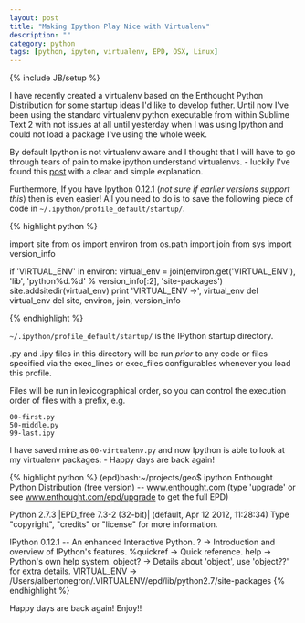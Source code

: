 ```yaml
---
layout: post
title: "Making Ipython Play Nice with Virtualenv"
description: ""
category: python
tags: [python, ipyton, virtualenv, EPD, OSX, Linux]
---
```

{% include JB/setup %}


I have recently created a virtualenv based on the Enthought Python Distribution for some startup ideas I'd like to develop futher. Until now I've been using the standard virtualenv python executable from within Sublime Text 2 with not issues at all until yesterday when I was using Ipython and could not load a package I've using the whole week.

By default Ipython is not virtualenv aware and I thought that I will have to go through tears of pain to make ipython understand virtualenvs. - luckily I've found this [post](http://blog.ufsoft.org/2009/1/29/ipython-and-virtualenv) with a clear and simple explanation.

Furthermore, If you have Ipython 0.12.1 (*not sure if earlier versions support this*) then is even easier! All you need to do is to save the following piece of code in ``~/.ipython/profile_default/startup/``. 

{% highlight python %}

import site
from os import environ
from os.path import join
from sys import version_info

if 'VIRTUAL_ENV' in environ:
    virtual_env = join(environ.get('VIRTUAL_ENV'),
                       'lib',
                       'python%d.%d' % version_info[:2],
                       'site-packages')
    site.addsitedir(virtual_env)
    print 'VIRTUAL_ENV ->', virtual_env
    del virtual_env
del site, environ, join, version_info 

{% endhighlight %}




``~/.ipython/profile_default/startup/`` is the IPython startup directory.

.py and .ipy files in this directory will be run *prior* to any code or files specified via the exec_lines or exec_files configurables whenever you load this profile.

Files will be run in lexicographical order, so you can control the execution order of files
with a prefix, e.g.

    00-first.py
    50-middle.py
    99-last.ipy  

I have saved mine as ``00-virtualenv.py`` and now Ipython is able to look at my virtualenv packages: - Happy days are back again!

{% highlight python %}
(epd)bash:~/projects/geo$ ipython
Enthought Python Distribution (free version) -- www.enthought.com
(type 'upgrade' or see www.enthought.com/epd/upgrade to get the full EPD)

Python 2.7.3 |EPD_free 7.3-2 (32-bit)| (default, Apr 12 2012, 11:28:34) 
Type "copyright", "credits" or "license" for more information.

IPython 0.12.1 -- An enhanced Interactive Python.
?         -> Introduction and overview of IPython's features.
%quickref -> Quick reference.
help      -> Python's own help system.
object?   -> Details about 'object', use 'object??' for extra details.
VIRTUAL_ENV -> /Users/albertonegron/.VIRTUALENV/epd/lib/python2.7/site-packages
{% endhighlight %}

 Happy days are back again! Enjoy!!